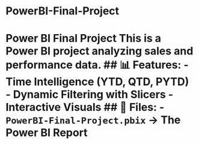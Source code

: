 # PowerBI-Final-Project
# Power BI Final Project This is a Power BI project analyzing sales and performance data.  ## 📊 Features: - Time Intelligence (YTD, QTD, PYTD) - Dynamic Filtering with Slicers - Interactive Visuals  ## 📂 Files: - `PowerBI-Final-Project.pbix` → The Power BI Report
